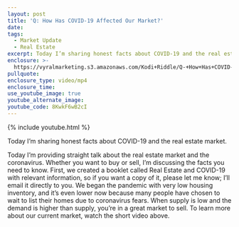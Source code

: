 ```yaml
---
layout: post
title: 'Q: How Has COVID-19 Affected Our Market?'
date:
tags:
  - Market Update
  - Real Estate
excerpt: Today I’m sharing honest facts about COVID-19 and the real estate market.
enclosure: >-
  https://vyralmarketing.s3.amazonaws.com/Kodi+Riddle/Q-+How+Has+COVID-19+Affected+Our+Market_.mp4
pullquote:
enclosure_type: video/mp4
enclosure_time:
use_youtube_image: true
youtube_alternate_image:
youtube_code: 8KwkF6wB2cI
---
```


{% include youtube.html %}

Today I’m sharing honest facts about COVID-19 and the real estate market.

Today I’m providing straight talk about the real estate market and the coronavirus. Whether you want to buy or sell, I’m discussing the facts you need to know. First, we created a booklet called Real Estate and COVID-19 with relevant information, so if you want a copy of it, please let me know; I’ll email it directly to you. We began the pandemic with very low housing inventory, and it’s even lower now because many people have chosen to wait to list their homes due to coronavirus fears. When supply is low and the demand is higher than supply, you’re in a great market to sell. To learn more about our current market, watch the short video above.